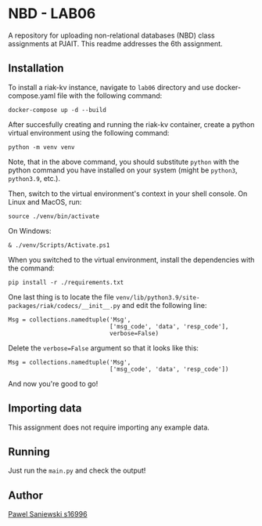 # NBD - LAB06
A repository for uploading non-relational databases (NBD) class assignments at PJAIT. This readme addresses the 6th assignment.

## Installation

To install a riak-kv instance, navigate to `lab06` directory and use docker-compose.yaml file with the following command:
```
docker-compose up -d --build
```

After succesfully creating and running the riak-kv container, create a python virtual environment using the following command:
```
python -m venv venv
```

Note, that in the above command, you should substitute `python` with the python command you have installed on your system (might be `python3`, `python3.9`, etc.).

Then, switch to the virtual environment's context in your shell console. On Linux and MacOS, run:
```
source ./venv/bin/activate
```

On Windows:
```
& ./venv/Scripts/Activate.ps1
```

When you switched to the virtual environment, install the dependencies with the command:
```
pip install -r ./requirements.txt
```

One last thing is to locate the file `venv/lib/python3.9/site-packages/riak/codecs/__init__.py` and edit the following line:
```
Msg = collections.namedtuple('Msg',
                             ['msg_code', 'data', 'resp_code'],
                             verbose=False)
```

Delete the `verbose=False` argument so that it looks like this:
```
Msg = collections.namedtuple('Msg',
                             ['msg_code', 'data', 'resp_code'])
```

And now you're good to go!

## Importing data

This assignment does not require importing any example data.

## Running

Just run the `main.py` and check the output!

## Author
[Pawel Saniewski s16996](https://github.com/Saniewski)
